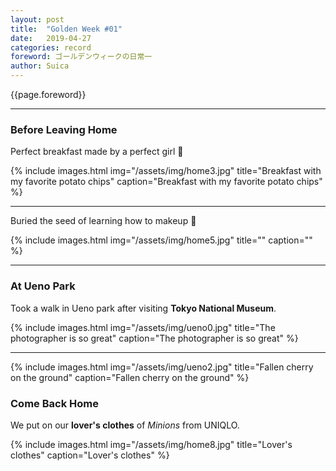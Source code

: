 ```yaml
---
layout: post
title:  "Golden Week #01"
date:   2019-04-27
categories: record
foreword: ゴールデンウィークの日常一
author: Suica
---
```


{{page.foreword}}

---
### Before Leaving Home

Perfect breakfast made by a perfect girl 🌈

{% include images.html img="/assets/img/home3.jpg" title="Breakfast with my favorite potato chips" caption="Breakfast with my favorite potato chips" %}

---

Buried the seed of learning how to makeup 💄

{% include images.html img="/assets/img/home5.jpg" title="" caption="" %}

---
### At Ueno Park

Took a walk in Ueno park after visiting **Tokyo National Museum**.

{% include images.html img="/assets/img/ueno0.jpg" title="The photographer is so great" caption="The photographer is so great" %}

---

{% include images.html img="/assets/img/ueno2.jpg" title="Fallen cherry on the ground" caption="Fallen cherry on the ground" %}

### Come Back Home

We put on our **lover's clothes** of *Minions* from UNIQLO.

{% include images.html img="/assets/img/home8.jpg" title="Lover's clothes" caption="Lover's clothes" %}
